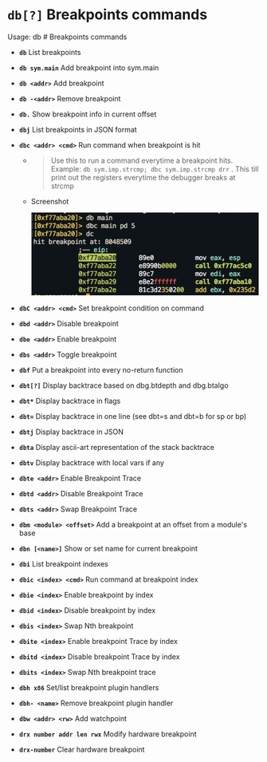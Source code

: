 <!-- TITLE: db -->

#  **`db[?]`** Breakpoints commands

Usage: db # Breakpoints commands

- **`db`** List breakpoints
- **`db sym.main`** Add breakpoint into sym.main
- **`db <addr>`** Add breakpoint
- **`db -<addr>`** Remove breakpoint
- **`db.`** Show breakpoint info in current offset
- **`dbj`** List breakpoints in JSON format
- **`dbc <addr> <cmd>`** Run command when breakpoint is hit
  - > Use this to run a command everytime a breakpoint hits. Example: `db sym.imp.strcmp; dbc sym.imp.strcmp drr` . This till print out the registers everytime the debugger breaks at strcmp
  - Screenshot

    ![Dbc](/uploads/small-d/dbc.png "Dbc")

- **`dbC <addr> <cmd>`** Set breakpoint condition on command
- **`dbd <addr>`** Disable breakpoint
- **`dbe <addr>`** Enable breakpoint
- **`dbs <addr>`** Toggle breakpoint
- **`dbf`** Put a breakpoint into every no-return function
- **`dbt[?]`** Display backtrace based on dbg.btdepth and dbg.btalgo
- **`dbt*`** Display backtrace in flags
- **`dbt=`** Display backtrace in one line (see dbt=s and dbt=b for sp or bp)
- **`dbtj`** Display backtrace in JSON
- **`dbta`** Display ascii-art representation of the stack backtrace
- **`dbtv`** Display backtrace with local vars if any
- **`dbte <addr>`** Enable Breakpoint Trace
- **`dbtd <addr>`** Disable Breakpoint Trace
- **`dbts <addr>`** Swap Breakpoint Trace
- **`dbm <module> <offset>`** Add a breakpoint at an offset from a module's base
- **`dbn [<name>]`** Show or set name for current breakpoint
- **`dbi`** List breakpoint indexes
- **`dbic <index> <cmd>`** Run command at breakpoint index
- **`dbie <index>`** Enable breakpoint by index
- **`dbid <index>`** Disable breakpoint by index
- **`dbis <index>`** Swap Nth breakpoint
- **`dbite <index>`** Enable breakpoint Trace by index
- **`dbitd <index>`** Disable breakpoint Trace by index
- **`dbits <index>`** Swap Nth breakpoint trace
- **`dbh x86`** Set/list breakpoint plugin handlers
- **`dbh- <name>`** Remove breakpoint plugin handler
- **`dbw <addr> <rw>`** Add watchpoint
- **`drx number addr len rwx`** Modify hardware breakpoint
- **`drx-number`** Clear hardware breakpoint
